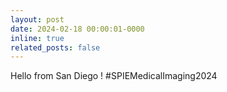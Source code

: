 ```yaml
---
layout: post
date: 2024-02-18 00:00:01-0000
inline: true
related_posts: false
---
```


Hello from San Diego ! #SPIEMedicalImaging2024
